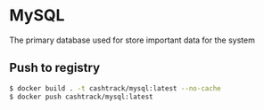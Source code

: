 # MySQL

The primary database used for store important data for the system

## Push to registry

```bash
$ docker build . -t cashtrack/mysql:latest --no-cache
$ docker push cashtrack/mysql:latest
```
